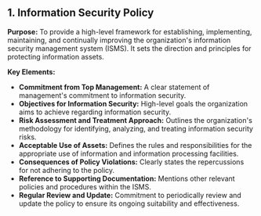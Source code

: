 ## 1. Information Security Policy

**Purpose:** To provide a high-level framework for establishing, implementing, maintaining, and continually improving the organization's information security management system (ISMS). It sets the direction and principles for protecting information assets.

**Key Elements:**

* **Commitment from Top Management:** A clear statement of management's commitment to information security.
* **Objectives for Information Security:** High-level goals the organization aims to achieve regarding information security.
* **Risk Assessment and Treatment Approach:** Outlines the organization's methodology for identifying, analyzing, and treating information security risks.
* **Acceptable Use of Assets:** Defines the rules and responsibilities for the appropriate use of information and information processing facilities.
* **Consequences of Policy Violations:** Clearly states the repercussions for not adhering to the policy.
* **Reference to Supporting Documentation:** Mentions other relevant policies and procedures within the ISMS.
* **Regular Review and Update:** Commitment to periodically review and update the policy to ensure its ongoing suitability and effectiveness.
